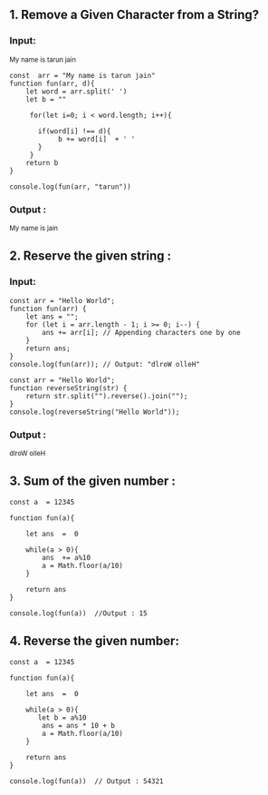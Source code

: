 ## 1. Remove a Given Character from a String?
### Input:
  <small> My name is tarun jain </small>
```
const  arr = "My name is tarun jain"
function fun(arr, d){ 
    let word = arr.split(' ')
    let b = ""
    
     for(let i=0; i < word.length; i++){
        
       if(word[i] !== d){
            b += word[i]  + ' '
       } 
     }
    return b
}

console.log(fun(arr, "tarun"))
```

### Output :
 <small> My name is jain </small>

 ## 2. Reserve the given string :
### Input:

```
const arr = "Hello World";
function fun(arr) {
    let ans = "";
    for (let i = arr.length - 1; i >= 0; i--) {
        ans += arr[i]; // Appending characters one by one
    }
    return ans;
}
console.log(fun(arr)); // Output: "dlroW olleH"
 ``` 
```
const arr = "Hello World";
function reverseString(str) {
    return str.split("").reverse().join("");
}
console.log(reverseString("Hello World"));  
 ```
### Output :
 <small> dlroW olleH </small>

 ## 3. Sum of the given number :
 
```
const a  = 12345

function fun(a){

    let ans  =  0
 
    while(a > 0){
        ans  += a%10 
        a = Math.floor(a/10)
    }
    
    return ans
}

console.log(fun(a))  //Output : 15
```
## 4. Reverse the given number: 
```
const a  = 12345

function fun(a){

    let ans  =  0
 
    while(a > 0){
       let b = a%10  
        ans = ans * 10 + b 
        a = Math.floor(a/10)
    }
    
    return ans
}

console.log(fun(a))  // Output : 54321
```



